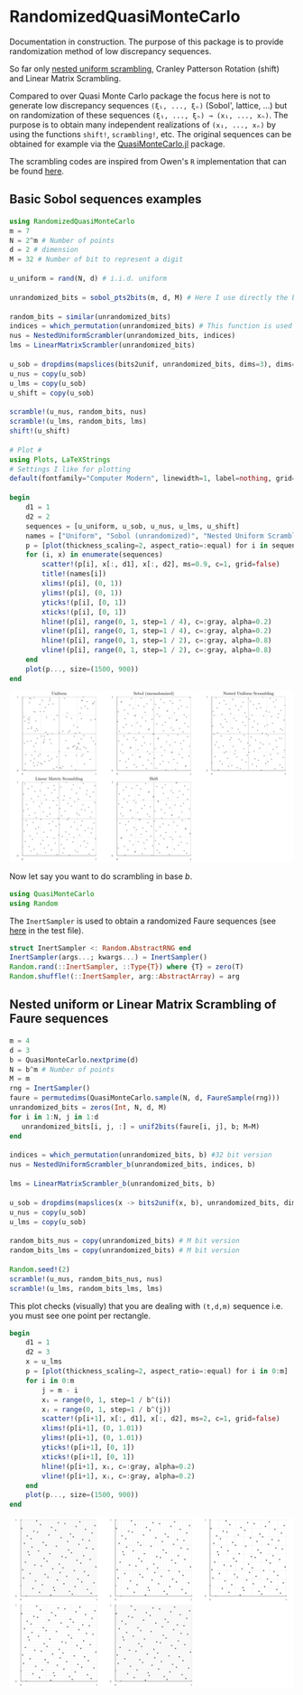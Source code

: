 # RandomizedQuasiMonteCarlo

Documentation in construction.
The purpose of this package is to provide randomization method of low discrepancy sequences.

So far only [nested uniform scrambling](https://link.springer.com/chapter/10.1007/978-1-4612-2552-2_19), Cranley Patterson Rotation (shift) and Linear Matrix Scrambling.

Compared to over Quasi Monte Carlo package the focus here is not to generate low discrepancy sequences `(ξ₁, ..., ξₙ)` (Sobol', lattice, ...) but on randomization of these sequences `(ξ₁, ..., ξₙ) → (x₁, ..., xₙ)`.
The purpose is to obtain many independent realizations of `(x₁, ..., xₙ)` by using the functions `shift!`, `scrambling!`, etc.
The original sequences can be obtained for example via the [QuasiMonteCarlo.jl](https://github.com/SciML/QuasiMonteCarlo.jl) package.

The scrambling codes are inspired from Owen's `R` implementation that can be found [here](https://artowen.su.domains/code/rsobol.R).

## Basic Sobol sequences examples

```julia
using RandomizedQuasiMonteCarlo
m = 7
N = 2^m # Number of points
d = 2 # dimension
M = 32 # Number of bit to represent a digit

u_uniform = rand(N, d) # i.i.d. uniform

unrandomized_bits = sobol_pts2bits(m, d, M) # Here I use directly the bit representation for Sobol numbers but I could have use another package to get the Sobol sequence and then convert it to its bit representation.

random_bits = similar(unrandomized_bits)
indices = which_permutation(unrandomized_bits) # This function is used in Nested Uniform Scramble. I
nus = NestedUniformScrambler(unrandomized_bits, indices)
lms = LinearMatrixScrambler(unrandomized_bits)

u_sob = dropdims(mapslices(bits2unif, unrandomized_bits, dims=3), dims=3)
u_nus = copy(u_sob)
u_lms = copy(u_sob)
u_shift = copy(u_sob)

scramble!(u_nus, random_bits, nus)
scramble!(u_lms, random_bits, lms)
shift!(u_shift)

# Plot #
using Plots, LaTeXStrings
# Settings I like for plotting
default(fontfamily="Computer Modern", linewidth=1, label=nothing, grid=true, framestyle=:default)

begin
    d1 = 1
    d2 = 2
    sequences = [u_uniform, u_sob, u_nus, u_lms, u_shift]
    names = ["Uniform", "Sobol (unrandomized)", "Nested Uniform Scrambling", "Linear Matrix Scrambling", "Shift"]
    p = [plot(thickness_scaling=2, aspect_ratio=:equal) for i in sequences]
    for (i, x) in enumerate(sequences)
        scatter!(p[i], x[:, d1], x[:, d2], ms=0.9, c=1, grid=false)
        title!(names[i])
        xlims!(p[i], (0, 1))
        ylims!(p[i], (0, 1))
        yticks!(p[i], [0, 1])
        xticks!(p[i], [0, 1])
        hline!(p[i], range(0, 1, step=1 / 4), c=:gray, alpha=0.2)
        vline!(p[i], range(0, 1, step=1 / 4), c=:gray, alpha=0.2)
        hline!(p[i], range(0, 1, step=1 / 2), c=:gray, alpha=0.8)
        vline!(p[i], range(0, 1, step=1 / 2), c=:gray, alpha=0.8)
    end
    plot(p..., size=(1500, 900))
end
```

![different_scrambling_N_128.svg](img/different_scrambling_N_128.svg)

Now let say you want to do scrambling in base $b$.

```julia
using QuasiMonteCarlo
using Random
```

 The `InertSampler` is used to obtain a randomized Faure sequences (see [here](https://github.com/SciML/QuasiMonteCarlo.jl/pull/45/files#diff-3b9314a6f9f2d7eec1d0ef69fa76cfabafdbe6d0df923768f9ec32f27a249c63) in the test file).

 ```julia
struct InertSampler <: Random.AbstractRNG end
InertSampler(args...; kwargs...) = InertSampler()
Random.rand(::InertSampler, ::Type{T}) where {T} = zero(T)
Random.shuffle!(::InertSampler, arg::AbstractArray) = arg
```

## Nested uniform or Linear Matrix Scrambling of Faure sequences

 ```julia
m = 4
d = 3
b = QuasiMonteCarlo.nextprime(d)
N = b^m # Number of points
M = m
rng = InertSampler()
faure = permutedims(QuasiMonteCarlo.sample(N, d, FaureSample(rng)))
unrandomized_bits = zeros(Int, N, d, M)
for i in 1:N, j in 1:d
    unrandomized_bits[i, j, :] = unif2bits(faure[i, j], b; M=M)
end

indices = which_permutation(unrandomized_bits, b) #32 bit version
nus = NestedUniformScrambler_b(unrandomized_bits, indices, b)

lms = LinearMatrixScrambler_b(unrandomized_bits, b)

u_sob = dropdims(mapslices(x -> bits2unif(x, b), unrandomized_bits, dims=3), dims=3)
u_nus = copy(u_sob)
u_lms = copy(u_sob)

random_bits_nus = copy(unrandomized_bits) # M bit version
random_bits_lms = copy(unrandomized_bits) # M bit version

Random.seed!(2)
scramble!(u_nus, random_bits_nus, nus)
scramble!(u_lms, random_bits_lms, lms)
```

This plot checks (visually) that you are dealing with `(t,d,m)` sequence i.e. you must see one point per rectangle.

```julia
begin
    d1 = 1 
    d2 = 3
    x = u_lms
    p = [plot(thickness_scaling=2, aspect_ratio=:equal) for i in 0:m]
    for i in 0:m
        j = m - i
        xᵢ = range(0, 1, step=1 / b^(i))
        xⱼ = range(0, 1, step=1 / b^(j))
        scatter!(p[i+1], x[:, d1], x[:, d2], ms=2, c=1, grid=false)
        xlims!(p[i+1], (0, 1.01))
        ylims!(p[i+1], (0, 1.01))
        yticks!(p[i+1], [0, 1])
        xticks!(p[i+1], [0, 1])
        hline!(p[i+1], xᵢ, c=:gray, alpha=0.2)
        vline!(p[i+1], xⱼ, c=:gray, alpha=0.2)
    end
    plot(p..., size=(1500, 900))
end

```

![equapartition_lms_m_4_d_3.svg](img/equapartition_lms_m_4_d_3.svg)

